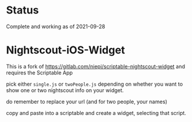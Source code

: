 # Status
Complete and working as of 2021-09-28
# Nightscout-iOS-Widget
This is a fork of https://gitlab.com/niepi/scriptable-nightscout-widget and requires the Scriptable App

pick either `single.js` or `twoPeople.js` depending on whether you want to show one or two nightscout info on your widget.

do remember to replace your url (and for two people, your names)

copy and paste into a scriptable and create a widget, selecting that script.
